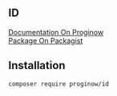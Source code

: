 ## ID
[Documentation On Proginow](https://proginow.com/en/framework/id/)<br>
[Package On Packagist](https://packagist.org/packages/proginow/id/)
## Installation
```
composer require proginow/id
```
